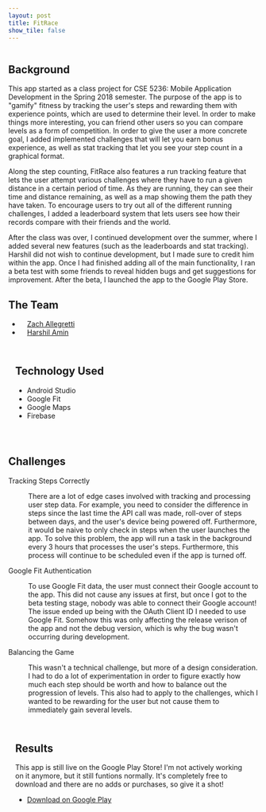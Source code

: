 ```yaml
---
layout: post
title: FitRace
show_tile: false
---
```

<div class="box alt">
		<div class="row uniform">
			<div class="4u"><span class="image fit"><img src="assets/images/fitrace_screenshot_1.jpg" alt="" /></span></div>
			<div class="4u"><span class="image fit"><img src="assets/images/fitrace_screenshot_2.png" alt="" /></span></div>
			<div class="4u$"><span class="image fit"><img src="assets/images/fitrace_screenshot_3.png" alt="" /></span></div>
		</div>
</div>
<div>
	<section id="one">
		<div class="inner">
			<!-- Content -->
			<h2 id="content">Background</h2>
			<p>This app started as a class project for CSE 5236: Mobile Application Development in the Spring 2018 semester. The purpose of the app is to "gamify" fitness by tracking the user's steps and rewarding them with experience points, which are used to determine their level. In order to make things more interesting, you can friend other users so you can compare levels as a form of competition. In order to give the user a more concrete goal, I added implemented challenges that will let you earn bonus experience, as well as stat tracking that let you see your step count in a graphical format. </p>
			<p>Along the step counting, FitRace also features a run tracking feature that lets the user attempt various challenges where they have to run a given distance in a certain period of time. As they are running, they can see their time and distance remaining, as well as a map showing them the path they have taken. To encourage users to try out all of the different running challenges, I added a leaderboard system that lets users see how their records compare with their friends and the world.</p>
			<p>After the class was over, I continued development over the summer, where I added several new features (such as the leaderboards and stat tracking). Harshil did not wish to continue development, but I made sure to credit him within the app. Once I had finished adding all of the main functionality, I ran a beta test with some friends to reveal hidden bugs and get suggestions for improvement. After the beta, I launched the app to the Google Play Store.</p>
		</div>
		<div class="inner">
			<h2>The Team</h2>
		</div>
		<ul class="actions">
					<li><a href="https://www.linkedin.com/in/zachary-allegretti-37ba18154/" class="button special" style = "margin: 1em">Zach Allegretti</a></li>
					<li><a href="https://www.linkedin.com/in/harshil-amin-a97417106/" class="button special" style = "margin: 1em">Harshil Amin</a></li>
		</ul>
	</section>
	<section class = "spotlights">
		<section>
			<div class = "inner" style = "padding: 1em">
				<h2>Technology Used</h2>
				<ul>
					<li>Android Studio</li>
					<li>Google Fit</li>
					<li>Google Maps</li>
					<li>Firebase</li>
				</ul>
			</div>
		</section>
	</section>
	<div class="box alt" style="padding-top: 1em;">
		<div class="row uniform">
			<div class="1u"><span class="image fit"><img src="assets/images/androidstudio.svg" alt="" /></span></div>
			<div class="1u"><span class="image fit"><img src="assets/images/maps.svg" alt="" /></span></div>
			<div class="1u"><span class="image fit"><img src="assets/images/firebase2.svg" alt="" /></span></div>
			<div class="1u"><span class="image fit"><img src="assets/images/gfit.svg" alt="" /></span></div>
		</div>
	</div>
	<section>
		<div class = "inner">
			<h2> Challenges </h2>
		<dl>
		<dt>Tracking Steps Correctly</dt>
			<dd>
				<p>There are a lot of edge cases involved with tracking and processing user step data. For example, you need to consider the difference in steps since the last time the API call was made, roll-over of steps between days, and the user's device being powered off. Furthermore, it would be naive to only check in steps when the user launches the app. To solve this problem, the app will run a task in the background every 3 hours that processes the user's steps. Furthermore, this process will continue to be scheduled even if the app is turned off. </p>
			</dd>
			<dt>Google Fit Authentication</dt>
			<dd>
				<p>To use Google Fit data, the user must connect their Google account to the app. This did not cause any issues at first, but once I got to the beta testing stage, nobody was able to connect their Google account! The issue ended up being with the OAuth Client ID I needed to use Google Fit. Somehow this was only affecting the release verison of the app and not the debug version, which is why the bug wasn't occurring during development.</p>
			</dd>
			<dt>Balancing the Game</dt>
			<dd>
				<p>This wasn't a technical challenge, but more of a design consideration. I had to do a lot of experimentation in order to figure exactly how much each step should be worth and how to balance out the progression of levels. This also had to apply to the challenges, which I wanted to be rewarding for the user but not cause them to immediately gain several levels.</p>
			</dd>
		</dl>
		</div>
	</section>
	<section class = "spotlights">
		<section>
			<div class = "inner" style = "padding: 1em">
				<h2>Results</h2>
				<p>This app is still live on the Google Play Store! I'm not actively working on it anymore, but it still funtions normally. It's completely free to download and there are no adds or purchases, so give it a shot!</p>
				<ul class="actions"> 
					<li><a href="https://play.google.com/store/apps/details?id=com.harshil.zach.fitnesstracker&hl=en_US" class="button special">Download on Google Play</a></li>
				</ul>		
			</div>
		</section>
	</section>
</div>